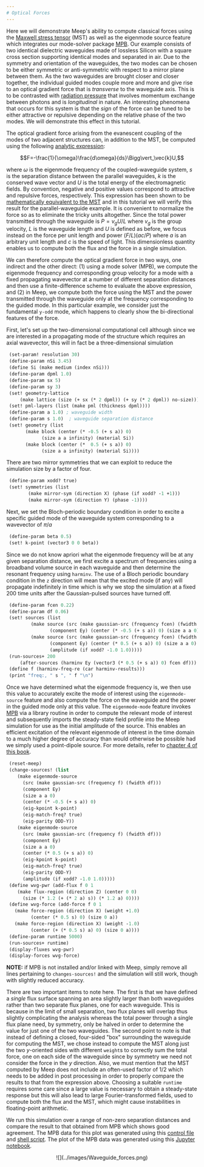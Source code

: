 ```yaml
---
# Optical Forces
---
```


Here we will demonstrate Meep's ability to compute classical forces using the [Maxwell stress tensor](https://en.wikipedia.org/wiki/_Maxwell_stress_tensor) (MST) as well as the eigenmode source feature which integrates our mode-solver package [MPB](https://mpb.readthedocs.io). Our example consists of two identical dielectric waveguides made of lossless Silicon with a square cross section supporting identical modes and separated in air. Due to the symmetry and orientation of the waveguides, the two modes can be chosen to be either symmetric or anti-symmetric with respect to a mirror plane between them. As the two waveguides are brought closer and closer together, the individual guided modes couple more and more and give rise to an optical gradient force that is <i>transverse</i> to the waveguide axis. This is to be contrasted with [radiation pressure](https://en.wikipedia.org/wiki/Radiation_pressure) that involves momentum exchange between photons and is <i>longitudinal</i> in nature. An interesting phenomena that occurs for this system is that the <i>sign</i> of the force can be tuned to be either attractive or repulsive depending on the relative phase of the two modes. We will demonstrate this effect in this tutorial.

The optical gradient force arising from the evanescent coupling of the modes of two adjacent structures can, in addition to the MST, be computed using the following [analytic expression](http://math.mit.edu/~stevenj/papers/PovinelliLo05.pdf):

$$F=-\frac{1}{\omega}\frac{d\omega}{ds}\Bigg\vert_\vec{k}U,$$

where $\omega$ is the eigenmode frequency of the coupled-waveguide system, $s$ is the separation distance between the parallel waveguides, $k$ is the conserved wave vector and $U$ is the total energy of the electromagnetic fields. By convention, negative and positive values correspond to attractive and repulsive forces, respectively. This expression has been shown to be [mathematically equivalent to the MST](http://www.opticsinfobase.org/oe/abstract.cfm?URI=oe-17-20-18116) and in this tutorial we will verify this result for the parallel-waveguide example. It is convenient to normalize the force so as to eliminate the tricky units altogether. Since the total power transmitted through the waveguide is $P=v_gU/L$ where $v_g$ is the group velocity, $L$ is the waveguide length and $U$ is defined as before, we focus instead on the force per unit length and power $(F/L)(ac/P)$ where $a$ is an arbitrary unit length and $c$ is the speed of light. This dimensionless quantity enables us to compute both the flux and the force in a single simulation.

We can therefore compute the optical gradient force in two ways, one indirect and the other direct: (1) using a mode solver (MPB), we compute the eigenmode frequency and corresponding group velocity for a mode with a fixed propagating wavevector at a number of different separation distances and then use a finite-difference scheme to evaluate the above expression, and (2) in Meep, we compute both the force using the MST and the power transmitted through the waveguide only at the frequency corresponding to the guided mode. In this particular example, we consider just the fundamental `y-odd` mode, which happens to clearly show the bi-directional features of the force.

First, let's set up the two-dimensional computational cell although since we are interested in a propagating mode of the structure which requires an axial wavevector, this will in fact be a three-dimensional simulation

```scm
 (set-param! resolution 30)
 (define-param nSi 3.45)
 (define Si (make medium (index nSi)))
 (define-param dpml 1.0)
 (define-param sx 5)
 (define-param sy 3)
 (set! geometry-lattice 
     (make lattice (size (+ sx (* 2 dpml)) (+ sy (* 2 dpml)) no-size)))
 (set! pml-layers (list (make pml (thickness dpml))))
 (define-param a 1.0) ; waveguide width
 (define-param s 1.0)  ; waveguide separation distance
 (set! geometry (list 
       (make block (center (* -0.5 (+ s a)) 0)
             (size a a infinity) (material Si))
       (make block (center (*  0.5 (+ s a)) 0)
             (size a a infinity) (material Si))))
```

There are two mirror symmetries that we can exploit to reduce the simulation size by a factor of four.

```scm
 (define-param xodd? true)
 (set! symmetries (list 
        (make mirror-sym (direction X) (phase (if xodd? -1 +1)))
        (make mirror-sym (direction Y) (phase -1))))
```

Next, we set the Bloch-periodic boundary condition in order to excite a specific guided mode of the waveguide system corresponding to a wavevector of $\pi/a$

```scm
 (define-param beta 0.5)
 (set! k-point (vector3 0 0 beta))
```

Since we do not know apriori what the eigenmode frequency will be at any given separation distance, we first excite a spectrum of frequencies using a broadband volume source in each waveguide and then determine the resonant frequency using `harminv`. The use of a Bloch periodic boundary condition in the `z` direction will mean that the excited mode (if any) will propagate indefinitely in time which is why we stop the simulation at a fixed 200 time units after the Gaussian-pulsed sources have turned off.

```scm
 (define-param fcen 0.22)
 (define-param df 0.06)
 (set! sources (list 
         (make source (src (make gaussian-src (frequency fcen) (fwidth df))) 
                (component Ey) (center (* -0.5 (+ s a)) 0) (size a a 0))
         (make source (src (make gaussian-src (frequency fcen) (fwidth df))) 
                (component Ey) (center (* 0.5 (+ s a)) 0) (size a a 0) 
                (amplitude (if xodd? -1.0 1.0)))))
 (run-sources+ 200 
     (after-sources (harminv Ey (vector3 (* 0.5 (+ s a)) 0) fcen df)))
 (define f (harminv-freq-re (car harminv-results)))
 (print "freq:, " s ", " f "\n")
```

Once we have determined what the eigenmode frequency is, we then use this value to accurately excite the mode of interest using the `eigenmode-source` feature and also compute the force on the waveguide and the power in the guided mode only at this value. The `eigenmode-mode` feature invokes [MPB](https://mpb.readthedocs.io) via a library routine in order to compute the relevant mode of interest and subsequently imports the steady-state field profile into the Meep simulation for use as the initial amplitude of the source. This enables an efficient excitation of the relevant eigenmode of interest in the time domain to a much higher degree of accuracy than would otherwise be possible had we simply used a point-dipole source. For more details, refer to [chapter 4 of this book](http://arxiv.org/abs/1301.5366).

```scm
 (reset-meep)
 (change-sources! (list
    (make eigenmode-source
      (src (make gaussian-src (frequency f) (fwidth df)))
      (component Ey)
      (size a a 0)
      (center (* -0.5 (+ s a)) 0)
      (eig-kpoint k-point)
      (eig-match-freq? true)
      (eig-parity ODD-Y))
    (make eigenmode-source
      (src (make gaussian-src (frequency f) (fwidth df)))
      (component Ey)
      (size a a 0)
      (center (* 0.5 (+ s a)) 0)
      (eig-kpoint k-point)
      (eig-match-freq? true)
      (eig-parity ODD-Y)
      (amplitude (if xodd? -1.0 1.0)))))
 (define wvg-pwr (add-flux f 0 1
    (make flux-region (direction Z) (center 0 0) 
      (size (* 1.2 (+ (* 2 a) s)) (* 1.2 a) 0))))
 (define wvg-force (add-force f 0 1
   (make force-region (direction X) (weight +1.0) 
         (center (* 0.5 s) 0) (size 0 a))
   (make force-region (direction X) (weight -1.0) 
         (center (+ (* 0.5 s) a) 0) (size 0 a))))
 (define-param runtime 5000)
 (run-sources+ runtime)
 (display-fluxes wvg-pwr)
 (display-forces wvg-force)
```

<b>NOTE:</b> if MPB is not installed and/or linked with Meep, simply remove all lines pertaining to `changes-sources!` and the simulation will still work, though with slightly reduced accuracy.

There are two important items to note here. The first is that we have defined a <i>single</i> flux surface spanning an area slightly larger than both waveguides rather than two separate flux planes, one for each waveguide. This is because in the limit of small separation, two flux planes will overlap thus slightly complicating the analysis whereas the total power through a single flux plane need, by symmetry, only be halved in order to determine the value for just one of the two waveguides. The second point to note is that instead of defining a closed, four-sided "box" surrounding the waveguide for computing the MST, we chose instead to compute the MST along just the two *y*-oriented sides with different `weight`s to correctly sum the total force, one on each side of the waveguide since by symmetry we need not consider the force in the *y* direction. Also, we must mention that the MST computed by Meep does not include an often-used factor of 1/2 which needs to be added in post processing in order to properly compare the results to that from the expression above. Choosing a suitable `runtime` requires some care since a large value is necessary to obtain a steady-state response but this will also lead to large Fourier-transformed fields, used to compute both the flux and the MST, which might cause instabilities in floating-point arithmetic.

We run this simulation over a range of non-zero separation distances and compare the result to that obtained from MPB which shows good agreement. The MPB data for this plot was generated using this [control file](http://ab-initio.mit.edu/~oskooi/wiki_data/parallel-wvgs-mpb.ctl) and [shell script](http://ab-initio.mit.edu/~oskooi/wiki_data/run_wvgs_mpb.sh). The plot of the MPB data was generated using this [Jupyter notebook](http://ab-initio.mit.edu/~oskooi/wiki_data/MPB_data_plot.ipynb).

<center>
![](../images/Waveguide_forces.png)
</center>